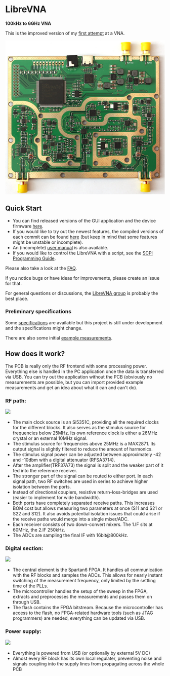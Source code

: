 # LibreVNA
**100kHz to 6GHz VNA**

This is the improved version of my [first attempt](https://www.github.com/jankae/VNA) at a VNA.

![](Documentation/Pictures/RevisionBTop.JPG)

## Quick Start
* You can find released versions of the GUI application and the device firmware [here](https://github.com/jankae/LibreVNA/releases).
* If you would like to try out the newest features, the compiled versions of each commit can be found [here](https://github.com/jankae/LibreVNA/actions) (but keep in mind that some features might be unstable or incomplete).
* An (incomplete) [user manual](Documentation/UserManual/manual.pdf) is also available.
* If you would like to control the LibreVNA with a script, see the [SCPI Programming Guide](Documentation/UserManual/ProgrammingGuide.pdf).

Please also take a look at the [FAQ](Documentation/FAQ.md).

If you notice bugs or have ideas for improvements, please create an issue for that.

For general questions or discussions, the [LibreVNA group](https://groups.io/g/LibreVNA-support/) is probably the best place.

### Preliminary specifications
Some [specifications](Documentation/UserManual/specsheet.pdf) are available but this project is still under development and the specifications might change.

There are also some initial [example measurements](Documentation/Measurements/Measurements.md).

## How does it work?
The PCB is really only the RF frontend with some processing power. Everything else is handled in the PC application once the data is transferred via USB. You can try out the application without the PCB (obviously no measurements are possible, but you can import provided example measurements and get an idea about what it can and can't do).
### RF path:
![](Documentation/DeveloperInfo/RFBlockdiagram.svg)

* The main clock source is an Si5351C, providing all the required clocks for the different blocks. It also serves as the stimulus source for frequencies below 25MHz. Its own reference clock is either a 26MHz crystal or an external 10MHz signal.
* The stimulus source for frequencies above 25MHz is a MAX2871. Its output signal is slightly filtered to reduce the amount of harmonics.
* The stimulus signal power can be adjusted between approximately -42 and -10dbm with a digital attenuator (RFSA3714).
* After the amplifier(TRF37A73) the signal is split and the weaker part of it fed into the reference receiver.
* The stronger part of the signal can be routed to either port. In each signal path, two RF switches are used in series to achieve higher isolation between the ports.
* Instead of directional couplers, resistive return-loss-bridges are used (easier to implement for wide bandwidth).
* Both ports have completely separated receive paths. This increases BOM cost but allows measuring two parameters at once (S11 and S21 or S22 and S12). It also avoids potential isolation issues that could arise if the receive paths would merge into a single mixer/ADC.
* Each receiver consists of two down-convert mixers. The 1.IF sits at 60MHz, the 2.IF 250kHz.
* The ADCs are sampling the final IF with 16bit@800kHz.

### Digital section:
![](Documentation/DeveloperInfo/DigitalBlockdiagram.svg)

* The central element is the Spartan6 FPGA. It handles all communication with the RF blocks and samples the ADCs. This allows for nearly instant switching of the measurement frequency, only limited by the settling time of the PLLs.
* The microcontroller handles the setup of the sweep in the FPGA, extracts and preprocesses the measurements and passes them on through USB.
* The flash contains the FPGA bitstream. Because the microcontroller has access to the flash, no FPGA-related hardware tools (such as JTAG programmers) are needed, everything can be updated via USB.

### Power supply:
![](Documentation/DeveloperInfo/PowerBlockdiagram.svg)

* Everything is powered from USB (or optionally by external 5V DC)
* Almost every RF block has its own local regulater, preventing noise and signals coupling into the supply lines from propagating across the whole PCB
